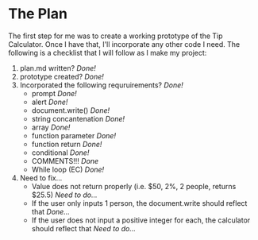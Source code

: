 # The Plan

The first step for me was to create a working prototype of the Tip Calculator. Once I have that, I'll incorporate any other code I need. 
The following is a checklist that I will follow as I make my project:

1. plan.md written? _Done!_
2. prototype created? _Done!_
3. Incorporated the following requruirements? _Done!_
    * prompt _Done!_
    * alert _Done!_
    * document.write() _Done!_
    * string concantenation _Done!_
    * array _Done!_
    * function parameter _Done!_
    * function return _Done!_
    * conditional _Done!_
    * COMMENTS!!! _Done_
    * While loop (EC) _Done!_
4. Need to fix...
    * Value does not return properly (i.e. $50, 2%, 2 people, returns $25.5) _Need to do..._
    * If the user only inputs 1 person, the document.write should reflect that _Done..._
    * If the user does  not input a positive integer for each, the calculator should reflect that _Need to do..._
